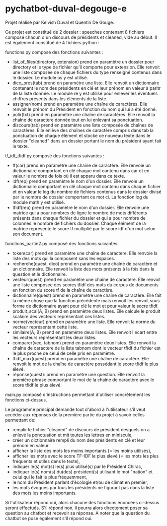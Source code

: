 # pychatbot-duval-degouge-e
Projet réalisé par Kelvish Duval et Quentin De Gouge.

Ce projet est constitué de 2 dossier : speeches contenant 8 fichiers composé chacun d'un discours de présidents et cleaned, vide au début. Il est également constitué de 4 fichiers python :

functions.py composé des fonctions suivantes :

- list_of_files(directory, extension) prend en paramètre un dossier pour directory et le type de fichier qu'il comporte pour extension. Elle renvoit une liste composée de chaque fichiers du type renseigné contenus dans le dossier. Le module os y est utilisé.
- dico_pres(tab) prend en paramètre une liste. Elle renvoit un dictionnaire contenant le nom des présidents en clé et leur prénom en valeur à paritr de la liste donnée. Le module re y est utilisé pour enlever les éventuels chiffres présents dans les éléments de la liste.
- assigner(nom) prend en paramètre une chaîne de caractères. Elle renvoit le prénom du Président en fonction du nom qui lui a été donné.
- polir(txt) prend en paramètre une chaîne de caractères. Elle renvoit la chaîne de caractère donnée tout en lui enlevant sa ponctuation.
- discours(tab) prend en paramètre une liste composée de chaînes de caractères. Elle enlève des chaînes de caractère compris dans tab la ponctuation de chaque élément et stocke ce nouveau texte dans le dossier "cleaned" dans un dossier portant le nom du président ayant fait le texte.

tf_idf_tfidf.py composé des fonctions suivantes :

- tf(car) prend en paramètre une chaîne de caractère. Elle renvoie un dictionnaire comportant en clé chaque mot contenu dans car et en valeur le nombre de fois où il est apparu dans ce texte.
- idf(rep) prend en paramètre le nom d'un dossier. Elle renvoie un dictionnaire comportant en clé chaque mot contenu dans chaque fichier et en valeur le log du nombre de fichiers contenus dans le dossier divisé par le nombre de dossier comportant ce mot ci. La fonction log du module math y est utilisé.
- tfidf(rep) prend en paramètre le nom d'un dossier. Elle renvoie une matrice qui a pour nombres de ligne le nombre de mots différents présents dans chaque fichier du dossier et qui a pour nombre de colonnes le nombre de fichiers du dossier. Chaque élément de la matrice représente le score tf multiplié par le score idf d'un mot selon son document.

functions_partie2.py composé des fonctions suivantes:
- token(car) prend en paramètre une chaîne de caractère. Elle renvoie la liste des mots qui la composent sans les espaces.
- recherche(quest, dico) prend en paramètre une chaîne de caractère et un dictionnaire. Elle renvoit la liste des mots présents à la fois dans la question et le dictionnaire.
- vecteur(quest) prend en paramètre une chaîne de caractère. Elle renvoit une liste composée des scores tfidf des mots du corpus de documents en fonction du score tf de la chaîne de caractère.
- dictionnaire(quest) prend en paramètre une chaîne de caractère. Elle fait la même chose que la fonction précédente mais renvoit les renvoit sous forme de dictionnaire ayant pour clé le mot et pour valeur le socre tfidf.
- produit_scal(A, B) prend en paramètre deux listes. Elle calcule le produit scalaire des vecteurs représentant ces listes.
- norme(vecteur) prend en paramètre une liste. Elle renvoit la norme du vecteur représentant cette liste.
- similaire(A, B) prend en paramètre deux listes. Elle renvoit l'écart entre les vecteurs représentant les deux listes.
- comparer(vec, tabnom) prend en paramètre deux listes. Elle renvoit la chaîne de caractère de la liste tabnom dont le vecteur tfidf du fichier est le plus proche de celui de celle pris en paramètre.
- tfidf_max(quest) prend en paramètre une chaîne de caractère. Elle renvoit le mot de la chaîne de caractère possédant le score tfidf le plus élevé.
- réponse(quest): prend en paramètre une question. Elle renvoit la première phrase comportant le mot de la chaîne de caractère avec le score tfidf le plus élevé.

main.py composé d'instructions permettant d'utiliser concrètement les fonctions ci-dessus.


Le programme principal demande tout d'abord à l'utilisateur s'il veut accéder aux réponses de la première partie du projet à savoir celles permettant de:
- remplir le fichier "cleaned" de discours de président desquels on a enlevé la ponctuation et mit toutes les lettres en miniscule,
- créer un dictionnaire rempli du nom des présidents en clé et leur prénom en valeur.
- afficher la liste des mots les moins importants (= les moins utilisés),
- afficher les mots avec le score TF-IDF le plus élevé (= les mots les plus fréquents et utiles dans le texte),
- indiquer le(s) mot(s) le(s) plus utilisé(s) par le Président Chirac,
- indiquer le(s) nom(s) du(des) président(s) utilisant le mot "nation" et celui qui le fait le plus fréquemment,
- le nom du Président parlant d'écologie et/ou de climat en premier,
- les mots évoqués par tous les présidents ne figurant pas dans la liste des mots les moins importants.

Si l'utilisateur répond oui, alors chacune des fonctions énoncées ci-dessus seront effectués.
S'il répond non, il pourra alors directement poser sa question au chatbot et recevoir sa réponse. A noter que la question du chatbot se pose également s'il répond oui.
